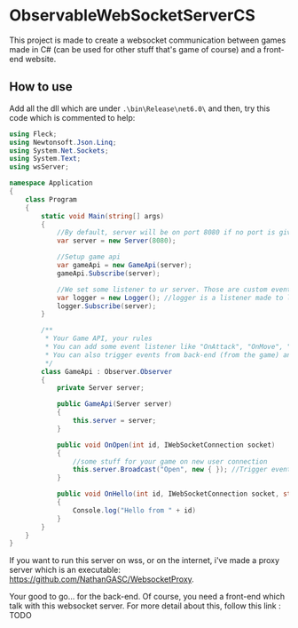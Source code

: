 # ObservableWebSocketServerCS
This project is made to create a websocket communication between games made in C# (can be used for other stuff that's game of course) and a front-end website.

## How to use
Add all the dll which are under `.\bin\Release\net6.0\`
and then, try this code which is commented to help:

```cs
using Fleck;
using Newtonsoft.Json.Linq;
using System.Net.Sockets;
using System.Text;
using wsServer;

namespace Application
{
    class Program
    {
        static void Main(string[] args)
        {
            //By default, server will be on port 8080 if no port is given.
            var server = new Server(8080);

            //Setup game api
            var gameApi = new GameApi(server);
            gameApi.Subscribe(server);

            //We set some listener to ur server. Those are custom events listener which will be helpfull.
            var logger = new Logger(); //logger is a listener made to log server status (new users, disconnected users, messages)
            logger.Subscribe(server);
        }

        /**
         * Your Game API, your rules
         * You can add some event listener like "OnAttack", "OnMove", "OnBuy", ... , and trigger them from front-end side. REMINDER: Be very carerfull! User entries are never safe (check them before using them)
         * You can also trigger events from back-end (from the game) and listen to them in the front-end. Use server.Broadcast or server.SendTo to trigger events with data
         */
        class GameApi : Observer.Observer
        {
            private Server server;

            public GameApi(Server server)
            {
                this.server = server;
            }

            public void OnOpen(int id, IWebSocketConnection socket)
            {
                //some stuff for your game on new user connection
                this.server.Broadcast("Open", new { }); //Trigger event Open front-end side to tell to your front-end that someone connected. You can pass some data like user id, username, ...
            }

            public void OnHello(int id, IWebSocketConnection socket, string message)
            {
                Console.log("Hello from " + id)
            }
        }
    }
}
```

If you want to run this server on wss, or on the internet, i've made a proxy server which is an executable: https://github.com/NathanGASC/WebsocketProxy.

Your good to go... for the back-end. Of course, you need a front-end which talk with this websocket server. For more detail about this, follow this link : TODO
